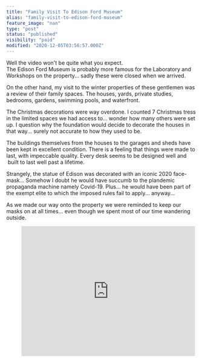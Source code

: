 ```yaml
---
title: "Family Visit To Edison Ford Museum"
alias: "family-visit-to-edison-ford-museum"
feature_image: "nan"
type: "post"
status: "published"
visibility: "paid"
modified: "2020-12-05T03:56:57.000Z"
---
```


<p>Well the video won't be quite what you expect.<br>The Edison Ford Museum is probably more famous for the Laboratory and Workshops on the property... sadly these were closed when we arrived.</p><p>On the other hand, my visit to the winter properties of these gentlemen was a review of their family spaces. The houses, yards, private studies, bedrooms, gardens, swimming pools, and waterfront.</p><p>The Christmas decorations were way overdone. I counted 7 Christmas tress in the limited spaces we had access to... wonder how many others were set up. I question why the foundation would decide to decorate the houses in that way... surely not accurate to how they used to be.</p><p>The buildings themselves from the houses to the garages and sheds have been kept in excellent condition. There is a feeling that things were made to last, with impeccable quality. Every desk seems to be designed well and  built to last well past a lifetime.</p><p>Strangely, the statue of Edison was decorated with an iconic 2020 face-mask... Somehow I doubt he would have succumb to the plandemic propaganda machine namely Covid-19. Plus... he would have been part of the exempt elite to which the imposed rules fail to apply... anyway...</p><p>As we made our way onto the property we were reminded to keep our masks on at all times... even though we spent most of our time wandering outside.</p><figure class="kg-card kg-embed-card"><iframe width="459" height="344" src="https://www.youtube.com/embed/DaxT-a-aNOg?feature=oembed" frameborder="0" allow="accelerometer; autoplay; clipboard-write; encrypted-media; gyroscope; picture-in-picture" allowfullscreen></iframe></figure>
